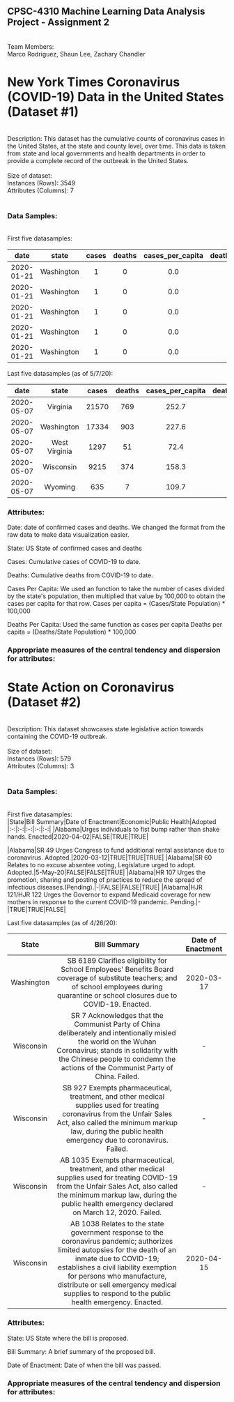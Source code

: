 <h2>CPSC-4310 Machine Learning Data Analysis Project - Assignment 2</h2><br>
Team Members:<br>
Marco Rodriguez, 
Shaun Lee, 
Zachary Chandler 
<br>
<h1> New York Times Coronavirus (COVID-19) Data in the United States (Dataset #1) </h1><br>
Description: This dataset has the cumulative counts of coronavirus cases in the United States, at the state and county level, over time. This data is taken from state and local governments and health departments in order to provide a complete record of the outbreak in the United States.<br>
<br>
Size of dataset: <br>
Instances (Rows): 3549<br>
Attributes (Columns): 7<br>
<br>
<h3>Data Samples:</h3><br>
First five datasamples:<br>


|date   |state   |cases   |deaths   | cases_per_capita |deaths_per_capita |state_population
|:-:|:-:|:-:|:-:|:-:|:-:|:-:|
|2020-01-21|	Washington|	1|	0|	0.0| 0.0| 7614893
|2020-01-21|	Washington|	1|	0|	0.0| 0.0| 7614893
|2020-01-21|	Washington|	1|	0|	0.0| 0.0| 7614893
|2020-01-21|	Washington|	1|	0|	0.0| 0.0| 7614893
|2020-01-21|	Washington|	1|	0|	0.0| 0.0| 7614893

Last five datasamples (as of 5/7/20): <br>

|date   |state   |cases   |deaths   | cases_per_capita |deaths_per_capita |state_population
|:-:|:-:|:-:|:-:|:-:|:-:|:-:|
|2020-05-07|	Virginia	|21570	|769	|252.7	|9.0	|8535519
|2020-05-07| 	Washington|	17334|	903|	227.6|	11.9|	7614893
|2020-05-07|	West Virginia|	1297|	51|	72.4|	2.9|	1792147
|2020-05-07|	Wisconsin|	9215|	374|	158.3|	6.4|	5822434
|2020-05-07|	Wyoming|	635|	7	|109.7|	1.2|	578759




<h3>Attributes:</h3>
Date: date of confirmed cases and deaths. We changed the format from the raw data to make data visualization easier.

State: US State of confirmed cases and deaths

Cases: Cumulative cases of COVID-19 to date.

Deaths: Cumulative deaths from COVID-19 to date.

Cases Per Capita: We used an function to take the number of cases divided by the state's population, then multiplied that value by 100,000 to obtain the cases per capita for that row. Cases per capita = (Cases/State Population) * 100,000 

Deaths Per Capita: Used the same function as cases per capita Deaths per capita = (Deaths/State Population) * 100,000 

<h3>Appropriate measures of the central tendency and dispersion for attributes:</h3>


<h1> State Action on Coronavirus (Dataset #2) </h1><br>
Description: This dataset showcases state legislative action towards containing the COVID-19 outbreak. <br>
<br>
Size of dataset:<br>
Instances (Rows): 579<br>
Attributes (Columns): 3<br>
<br>
<h3>Data Samples:</h3><br>
First five datasamples:<br>
|State|Bill Summary|Date of Enactment|Economic|Public Health|Adopted
|:-:|:-:|:-:|:-:|:-:|
|Alabama|Urges individuals to fist bump rather than shake hands. Enacted|2020-04-02|FALSE|TRUE|TRUE|


|Alabama|SR 49  Urges Congress to fund additional rental assistance due to coronavirus. Adopted.|2020-03-12|TRUE|TRUE|TRUE|
|Alabama|SR 60  Relates to no excuse absentee voting, Legislature urged to adopt. Adopted.|5-May-20|FALSE|FALSE|TRUE|
|Alabama|HR 107  Urges the promotion, sharing and posting of practices to reduce the spread of infectious diseases.(Pending).|-|FALSE|FALSE|TRUE|
|Alabama|HJR 121/HJR 122  Urges the Governor to expand Medicaid coverage for new mothers in response to the current COVID-19 pandemic. Pending.|-|TRUE|TRUE|FALSE|






Last five datasamples (as of 4/26/20): <br>

|State|Bill Summary|Date of Enactment|
|:-:|:-:|:-:|
|Washington|SB 6189  Clarifies eligibility for School Employees' Benefits Board coverage of substitute teachers; and of school employees during quarantine or school closures due to COVID-19. Enacted.|2020-03-17|
|Wisconsin|SR 7  Acknowledges that the Communist Party of China deliberately and intentionally misled the world on the Wuhan Coronavirus; stands in solidarity with the Chinese people to condemn the actions of the Communist Party of China. Failed.|-|
|Wisconsin|SB 927  Exempts pharmaceutical, treatment, and other medical supplies used for treating coronavirus from the Unfair Sales Act, also called the minimum markup law, during the public health emergency due to coronavirus. Failed.|-|
|Wisconsin|AB 1035  Exempts pharmaceutical, treatment, and other medical supplies used for treating COVID-19 from the Unfair Sales Act, also called the minimum markup law, during the public health emergency declared on March 12, 2020. Failed. |-|
|Wisconsin|AB 1038  Relates to the state government response to the coronavirus pandemic; authorizes limited autopsies for the death of an inmate due to COVID-19; establishes a civil liability exemption for persons who manufacture, distribute or sell emergency medical supplies to respond to the public health emergency. Enacted.|2020-04-15|
<h3>Attributes:</h3>
State: US State where the bill is proposed.

Bill Summary: A brief summary of the proposed bill.

Date of Enactment:  Date of when the bill was passed.

<h3>Appropriate measures of the central tendency and dispersion for attributes:</h3>
